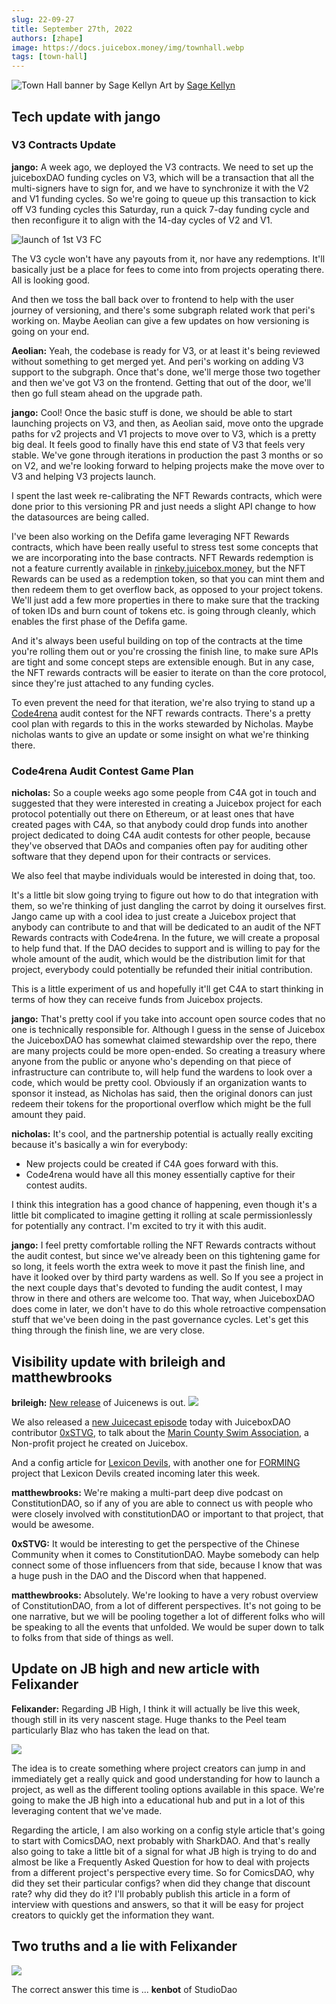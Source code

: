 ```yaml
---
slug: 22-09-27
title: September 27th, 2022
authors: [zhape]
image: https://docs.juicebox.money/img/townhall.webp
tags: [town-hall]
---
```


![Town Hall banner by Sage Kellyn](/img/townhall.webp)
Art by [Sage Kellyn](https://twitter.com/SageKellyn)

## Tech update with jango

### V3 Contracts Update
**jango:**
A week ago, we deployed the V3 contracts. We need to set up the juiceboxDAO funding cycles on V3, which will be a transaction that all the multi-signers have to sign for, and we have to synchronize it with the V2 and V1 funding cycles. So we're going to queue up this transaction to kick off V3 funding cycles this Saturday, run a quick 7-day funding cycle and then reconfigure it to align with the 14-day cycles of V2 and V1.

![launch of 1st V3 FC](gSt2Dyu.webp)

The V3 cycle won't have any payouts from it, nor have any redemptions. It'll basically just be a place for fees to come into from projects operating there. All is looking good.

And then we toss the ball back over to frontend to help with the user journey of versioning, and there's some subgraph related work that peri's working on. Maybe Aeolian can give a few updates on how versioning is going on your end.

**Aeolian:**
Yeah, the codebase is ready for V3, or at least it's being reviewed without something to get merged yet. And peri's working on adding V3 support to the subgraph. Once that's done, we'll merge those two together and then we've got V3 on the frontend. Getting that out of the door, we'll then go full steam ahead on the upgrade path.

**jango:**
Cool! Once the basic stuff is done, we should be able to start launching projects on V3, and then, as Aeolian said, move onto the upgrade paths for v2 projects and V1 projects to move over to V3, which is a pretty big deal. It feels good to finally have this end state of V3 that feels very stable. We've gone through iterations in production the past 3 months or so on V2, and we're looking forward to helping projects make the move over to V3 and helping V3 projects launch.

I spent the last week re-calibrating the NFT Rewards contracts, which were done prior to this versioning PR and just needs a slight API change to how the datasources are being called.

I've been also working on the Defifa game leveraging NFT Rewards contracts, which have been really useful to stress test some concepts that we are incorporating into the base contracts. NFT Rewards redemption is not a feature currently available in [rinkeby.juicebox.money](https://rinkeby.juicebox.money/), but the NFT Rewards can be used as a redemption token, so that you can mint them and then redeem them to get overflow back, as opposed to your project tokens. We'll just add a few more properties in there to make sure that the tracking of token IDs and burn count of tokens etc. is going through cleanly, which enables the first phase of the Defifa game.

And it's always been useful building on top of the contracts at the time you're rolling them out or you're crossing the finish line, to make sure APIs are tight and some concept steps are extensible enough. But in any case, the NFT rewards contracts will be easier to iterate on than the core protocol, since they're just attached to any funding cycles.

To even prevent the need for that iteration, we're also trying to stand up a [Code4rena](https://code4rena.com/) audit contest for the NFT rewards contracts. There's a pretty cool plan with regards to this in the works stewarded by Nicholas. Maybe nicholas wants to give an update or some insight on what we're thinking there.

### Code4rena Audit Contest Game Plan

**nicholas:**
So a couple weeks ago some people from C4A got in touch and suggested that they were interested in creating a Juicebox project for each protocol potentially out there on Ethereum, or at least ones that have created pages with C4A, so that anybody could drop funds into another project dedicated to doing C4A audit contests for other people, because they've observed that DAOs and companies often pay for auditing other software that they depend upon for their contracts or services.

We also feel that maybe individuals would be interested in doing that, too.

It's a little bit slow going trying to figure out how to do that integration with them, so we're thinking of just dangling the carrot by doing it ourselves first. Jango came up with a cool idea to just create a Juicebox project that anybody can contribute to and that will be dedicated to an audit of the NFT Rewards contracts with Code4rena. In the future, we will create a proposal to help fund that. If the DAO decides to support and is willing to pay for the whole amount of the audit, which would be the distribution limit for that project, everybody could potentially be refunded their initial contribution.

This is a little experiment of us and hopefully it'll get C4A to start thinking in terms of how they can receive funds from Juicebox projects.

**jango:**
That's pretty cool if you take into account open source codes that no one is technically responsible for. Although I guess in the sense of Juicebox the JuiceboxDAO has somewhat claimed stewardship over the repo, there are many projects could be more open-ended. So creating a treasury where anyone from the public or anyone who's depending on that piece of infrastructure can contribute to, will help fund the wardens to look over a code, which would be pretty cool. Obviously if an organization wants to sponsor it instead, as Nicholas has said, then the original donors can just redeem their tokens for the proportional overflow which might be the full amount they paid.

**nicholas:**
It's cool, and the partnership potential is actually really exciting because it's basically a win for everybody:
- New projects could be created if C4A goes forward with this.
- Code4rena would have all this money essentially captive for their contest audits.

I think this integration has a good chance of happening, even though it's a little bit complicated to imagine getting it rolling at scale permissionlessly for potentially any contract. I'm excited to try it with this audit.

**jango:**
I feel pretty comfortable rolling the NFT Rewards contracts without the audit contest, but since we've already been on this tightening game for so long, it feels worth the extra week to move it past the finish line, and have it looked over by third party wardens as well. So If you see a project in the next couple days that's devoted to funding the audit contest, I may throw in there and others are welcome too. That way, when JuiceboxDAO does come in later, we don't have to do this whole retroactive compensation stuff that we've been doing in the past governance cycles. Let's get this thing through the finish line, we are very close.

## Visibility update with brileigh and matthewbrooks

**brileigh:**
[New release](https://juicenews.beehiiv.com/p/juicenews-sep-27) of Juicenews is out.
![](0PM1U8z.webp)


We also released a [new Juicecast episode](https://anchor.fm/thejuicecast/episodes/Ep--11---Steve-from-Marin-County-Swim-Association-e1oet1l) today with JuiceboxDAO contributor [0xSTVG](https://twitter.com/0xSTVG), to talk about the [Marin County Swim Association](https://juicebox.money/@mcsa), a Non-profit project he created on Juicebox.

And a config article for [Lexicon Devils](https://juicebox.money/p/lexicondevils), with another one for [FORMING](https://juicebox.money/v2/p/66) project that Lexicon Devils created incoming later this week.

**matthewbrooks:**
We're making a multi-part deep dive podcast on ConstitutionDAO, so if any of you are able to connect us with people who were closely involved with constitutionDAO or important to that project, that would be awesome.

**0xSTVG:**
It would be interesting to get the perspective of the Chinese Community when it comes to ConstitutionDAO. Maybe somebody can help connect some of those influencers from that side, because I know that was a huge push in the DAO and the Discord when that happened.

**matthewbrooks:**
Absolutely. We're looking to have a very robust overview of ConstitutionDAO, from a lot of different perspectives. It's not going to be one narrative, but we will be pooling together a lot of different folks who will be speaking to all the events that unfolded. We would be super down to talk to folks from that side of things as well.

## Update on JB high and new article with Felixander

**Felixander:**
Regarding JB High, I think it will actually be live this week, though still in its very nascent stage. Huge thanks to the Peel team particularly Blaz who has taken the lead on that.

![](ycglZ2j.webp)

The idea is to create something where project creators can jump in and immediately get a really quick and good understanding for how to launch a project, as well as the different tooling options available in this space. We're going to make the JB high into a educational hub and put in a lot of this leveraging content that we've made.

Regarding the article, I am also working on a config style article that's going to start with ComicsDAO, next probably with SharkDAO. And that's really also going to take a little bit of a signal for what JB high is trying to do and almost be like a Frequently Asked Question for how to deal with projects from a different project's perspective every time. So for ComicsDAO, why did they set their particular configs? when did they change that discount rate? why did they do it? I'll probably publish this article in a form of interview with questions and answers, so that it will be easy for project creators to quickly get the information they want.

## Two truths and a lie with Felixander

![](ImdjSrX.webp)

The correct answer this time is ... **kenbot** of StudioDao


